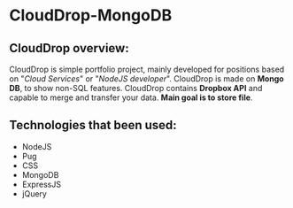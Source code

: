 # CloudDrop-MongoDB

## CloudDrop overview:

CloudDrop is simple portfolio project, mainly developed for positions based on "*Cloud Services*" or "*NodeJS developer*". CloudDrop is made on **Mongo DB**, to show non-SQL features. CloudDrop contains **Dropbox API** and capable to merge and transfer your data. **Main goal is to store file**. 

## Technologies that been used:
* NodeJS
* Pug
* CSS
* MongoDB
* ExpressJS
* jQuery
